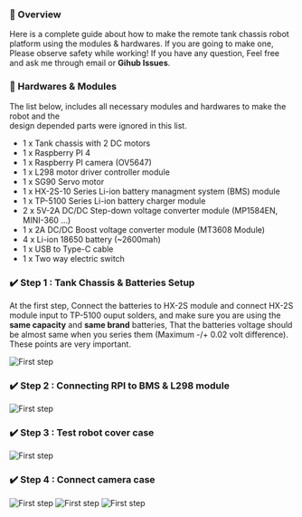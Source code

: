 
### :mag_right: Overview
Here is a complete guide about how to make the remote tank 
chassis robot platform using the modules & hardwares.
If you are going to make one, Please observe safety while working! If you have any question, Feel free and ask me through 
email or **Gihub Issues**.

### :electric_plug:	 Hardwares & Modules
The list below, includes all necessary modules and hardwares to make the robot and the  
design depended parts were ignored in this list. 
- 1 x Tank chassis with 2 DC motors 
- 1 x Raspberry PI 4
- 1 x Raspberry PI camera (OV5647)
- 1 x L298 motor driver controller module
- 1 x SG90 Servo motor
- 1 x HX-2S-10 Series Li-ion battery managment system (BMS) module
- 1 x TP-5100 Series Li-ion battery charger module
- 2 x 5V-2A DC/DC Step-down voltage converter module (MP1584EN, MINI-360 ...)
- 1 x 2A DC/DC Boost voltage converter module (MT3608 Module)
- 4 x Li-ion 18650 battery (~2600mah)
- 1 x USB to Type-C cable
- 1 x Two way electric switch 

### :heavy_check_mark: Step 1 : Tank Chassis & Batteries Setup
At the first step, Connect the batteries to HX-2S
module and connect HX-2S module input to TP-5100 ouput solders, and make sure you are using the **same capacity** and **same brand** batteries,  That the batteries voltage should be almost same when you series them (Maximum -/+ 0.02 volt difference). These points are very important.


![First step](1-batteries-charger.jpg)


### :heavy_check_mark: Step 2 : Connecting RPI to BMS & L298 module


![First step](2-assemble.jpg)


### :heavy_check_mark: Step 3 : Test robot cover case


![First step](3-robot-case.jpg)


### :heavy_check_mark: Step 4 : Connect camera case


![First step](4-camera-1.jpg)
![First step](4-camera-2.jpg)
![First step](4-camera-3.jpg)